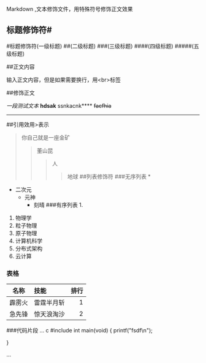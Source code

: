 
Markdown ,文本修饰文件，用特殊符号修饰正文效果<br>
## 标题修饰符\#

#标题修饰符(一级标题)
##(二级标题)
###(三级标题)
####(四级标题)
#####(五级标题)


##正文内容

输入正文内容，但是如果需要换行，用\<br\>标签

##修饰正文

*一段测试文本*
**hdsak**
ssnkacnk****
~~facfhia~~


---
##引用效用\>表示
>你自己就是一座金矿
>>董山昆
>>>人
>>>>地球
##列表修饰符
###无序列表 \*
* 二次元
  * 元神
    * 刻晴
###有序列表 1.
1. 物理学
  1. 粒子物理
  2. 原子物理
2. 计算机科学
  1. 分布式架构
  2. 云计算

### 表格
名称|技能|排行
--|:--|--:
霹雳火|雷霆半月斩|1
急先锋|惊天浪淘沙|2


###代码片段
...
   c
#include<stdio>
int main(void)
{
printf("fsdf\n");

}


...




















